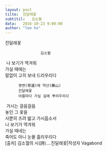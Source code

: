 ```yaml
---
layout:	post
tilte:	진달래꽃 
subtitil:	김소월
data:	2016-10-23 9:00:00
author:	"lee ho"
---
```


<p>
	 진달래꽃
 
                    김소월
​
	나 보기가 역겨워  
          가실 때에는  
          말없이 고히 보내 드리우리다  
 
          영변(寧邊)에 약산(藥山)  
          진달래꽃  
          아름따다 가실 길에 뿌리우리다  
​
          가시는 걸음걸음  
          놓인 그 꽃을  
          사뿐히 즈려 밟고 가시옵소서  
​
          나 보기가 역겨워  
          가실 때네는  
          죽어도 아니 눈물 흘리우리다  
[출처] 김소월의 시(詩)....진달래꽃|작성자 Vagabond
</p>